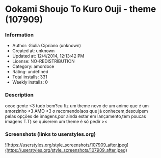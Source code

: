 # Ookami Shoujo To Kuro Ouji - theme (107909)

### Information
- Author: Giulia Cipriano (unknown)
- Created at: unknown
- Updated at: 12/4/2014, 12:13:42 PM
- License: NO-REDISTRIBUTION
- Category: amordoce
- Rating: undefined
- Total installs: 331
- Weekly installs: 0


### Description
oeoe gente <3
tudo bem?eu fiz um theme novo de um anime que é um amorzinho <3 
AMO <3 *o*
recomendo(aos que já conhecem,desculpem pelas opções de imagens,por ainda estar em lançamento,tem poucas imagens T.T)
se quiserem um theme é só pedir ><


### Screenshots (links to userstyles.org)
![https://userstyles.org/style_screenshots/107909_after.jpeg](https://userstyles.org/style_screenshots/107909_after.jpeg)


